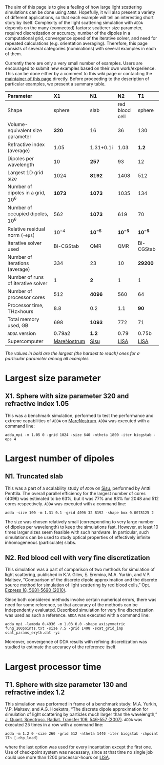 The aim of this page is to give a feeling of how large light scattering simulations can be done using `ADDA`. Hopefully, it will also present a variety of different applications, so that each example will tell an interesting short story by itself. Complexity of the light scattering simulation with `ADDA` depends on the many (connected) factors: scatterer size parameter, required discretization or accuracy, number of the dipoles in a computational grid, convergence speed of the iterative solver, and need for repeated calculations (e.g. orientation averaging). Therefore, this page consists of several categories (nominations) with several examples in each of them.



Currently there are only a very small number of examples. Users are encouraged to submit new examples based on their own work/experience. This can be done either by a comment to this wiki page or contacting the [maintainer of this page](mailto:yurkin@gmail.com) directly. Before proceeding to the description of particular examples, we present a summary table.

| **Parameter** | **X1** | **N1** | **N2** | **T1** |
|:--------------|:-------|:-------|:-------|:-------|
| Shape         | sphere | slab   | red blood cell | sphere |
| Volume-equivalent size parameter | **320** | 16     | 36     | 130    |
| Refractive index (average) | 1.05   | 1.31+0.1i | 1.03   | **1.2** |
| Dipoles per wavelength | 10     | **257** | 93     | 12     |
| Largest 1D grid size | 1024   | **8192** | 1408   | 512    |
| Number of dipoles in a grid, 10<sup>6</sup> | **1073** | **1073** | 1035   | 134    |
| Number of occupied dipoles, 10<sup>6</sup> | 562    | **1073** | 619    | 70     |
| Relative residual norm (`-eps`) | 10<sup>−4</sup> | **10<sup>−5</sup>** | **10<sup>−5</sup>** | **10<sup>−5</sup>** |
| Iterative solver used | Bi-CGStab | QMR    | QMR    | Bi-CGStab |
| Number of iterations (average) | 334    | 23     | 10     | **29200** |
| Number of runs of iterative solver | 1      | **2**  | 1      | 1      |
| Number of processor cores | 512    | **4096** | 560    | 64     |
| Processor time, THz×hours | 8.8    | 0.2    | 1.1    | **90** |
| Total memory used, GB | 698    | **1093** | 772    | 71     |
| `ADDA` version | 0.79a2 | **1.2** | 0.79   | 0.75b  |
| Supercomputer | [MareNostrum](http://www.bsc.es/plantillaA.php?cat_id=5) | [Sisu](http://www.csc.fi/english/research/Computing_services/computing)| [LISA](https://subtrac.sara.nl/userdoc/wiki/lisa/description) | [LISA](https://subtrac.sara.nl/userdoc/wiki/lisa/description) |

_The values in bold are the largest (the hardest to reach) ones for a particular parameter among all examples_

# Largest size parameter #
## X1. Sphere with size parameter 320 and refractive index 1.05 ##
This was a benchmark simulation, performed to test the performance and extreme capabilities of `ADDA` on [MareNostrum](http://www.bsc.es/plantillaA.php?cat_id=5). `ADDA` was executed with a command line:
```
adda_mpi -m 1.05 0 -grid 1024 -size 640 -ntheta 1800 -iter bicgstab -eps 4
```

# Largest number of dipoles #
## N1. Truncated slab ##
This was a part of a scalability study of `ADDA` on [Sisu](http://www.csc.fi/english/research/Computing_services/computing), performed by Antti Penttila. The overall parallel efficiency for the largest number of cores (4096) was estimated to be 63%, but it was 77% and 83% for 2048 and 512 cores respectively. `ADDA` was executed with a command line:
```
adda -size 100 -m 1.31 0.1 -grid 4096 32 8192 -shape box 0.0078125 2 
```
The size was chosen relatively small (corresponding to very large number of dipoles per wavelength) to keep the simulations fast. However, at least 10 times larger sizes seem feasible with such hardware. In particular, such simulations can be used to study optical properties of effectively infinite inhomogeneous (particulate) slabs.

## N2. Red blood cell with very fine discretization ##
This simulation was a part of comparison of two methods for simulation of light scattering, published in K.V. Gilev, E. Eremina, M.A. Yurkin, and V.P. Maltsev, “Comparison of the discrete dipole approximation and the discrete source method for simulation of light scattering by red blood cells,” [Opt. Express 18, 5681-5690 (2010)](http://dx.doi.org/10.1364/OE.18.005681).

Since both considered methods involve certain numerical errors, there was need for some reference, so that accuracy of the methods can be independently evaluated. Described simulation for very fine discretization was used as such a reference.
`ADDA` was executed with a command line:
```
adda_mpi -lambda 0.4936 -m 1.03 0.0 -shape axisymmetric fung_100points.txt -size 7.5 -grid 1408 -scat_grid_inp scat_params_eryth.dat -yz
```
Moreover, convergence of DDA results with refining discretization was studied to estimate the accuracy of the reference itself.

# Largest processor time #
## T1. Sphere with size parameter 130 and refractive index 1.2 ##
This simulation was performed in frame of a benchmark study: M.A. Yurkin, V.P. Maltsev, and A.G. Hoekstra, “The discrete dipole approximation for simulation of light scattering by particles much larger than the wavelength,” [J. Quant. Spectrosc. Radiat. Transfer 106, 546-557 (2007)](http://dx.doi.org/10.1016/j.jqsrt.2007.01.033). `ADDA` was executed 25 times in a row with a command line:
```
adda -m 1.2 0 -size 260 -grid 512 -ntheta 1440 -iter bicgstab -chpoint 17h [-chp_load]
```
where the last option was used for every incantation except the first one. Use of checkpoint system was necessary, since at that time no single job could use more than 1200 processor-hours on [LISA](https://subtrac.sara.nl/userdoc/wiki/lisa/description).